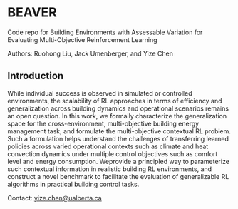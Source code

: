 # BEAVER
Code repo for Building Environments with Assessable Variation for Evaluating Multi-Objective Reinforcement Learning

Authors: Ruohong Liu, Jack Umenberger, and Yize Chen

## Introduction

While individual success is observed in simulated or controlled environments, the scalability of RL approaches in terms of efficiency and generalization across building dynamics and operational scenarios remains an open question. In this work, we formally characterize the generalization space for the cross-environment, multi-objective building energy management task, and formulate the multi-objective contextual RL problem. Such a formulation helps understand the challenges of transferring learned policies across varied operational contexts such as climate and heat convection dynamics under multiple control objectives such as comfort level and energy consumption. Weprovide a principled way to parameterize such contextual information in realistic building RL environments, and construct a novel benchmark to facilitate the evaluation of generalizable RL algorithms in practical building control tasks.

Contact: yize.chen@ualberta.ca
